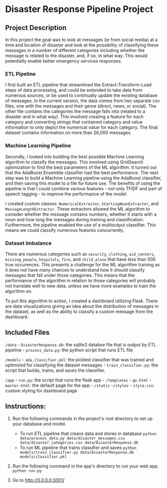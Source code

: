 # Disaster Response Pipeline Project
## Project Description
In this project the goal was to look at messages (ie from social media) at a time and location of disaster and look at the possibility of classifying these messages in a number of different categories including whether the message is related to the disaster, and, if so, in what way. This would potentially enable better emergency services responses.

### ETL Pipeline
I first built an ETL pipeline that streamlined the Extract-Transform-Load steps of data processing, and could be extended to take data from numerous sources, or be used to continually update the existing database of messages. In the current version, the data comes from two separate csv files, one with the messages and their genre (direct, news, or social). The other file contains the categories the message falls into (related to a disaster and in what way). This involved creating a feature for each category and converting strings that contained category and value information to only depict the numerical value for each category. The final dataset contains information on more than 26,000 messages.

### Machine Learning Pipeline
Secondly, I looked into building the best possible Machine Learning algorithm to classify the messages. This involved using GridSearch optimization to find the best parameters of the ML algorithm. It turned out that the AdaBoost Ensemble classifier had the best performance. The next step was to build a Machine Learning pipeline using the AdaBoost classifier, and then saving this model to a file for future use. The benefits of using the pipeline is that I could combine various features - not only TFIDF and part of speech tagging - to improve the performance of the model. 

I created custom classes: `NumericalExtractor`, `StartingNounExtractor`, and `MessageLengthExtractor`. These extractors allowed the ML algorithm to consider whether the message contains numbers, whether it starts with a noun and how long the messages during training and classification. Furthermore, the pipeline enabled the use of a multioutput classifier. This means we could classify numerous features concurrently.

### Dataset Imbalance
There are numerous categories such as `security`, `clothing`, `aid_centers`, `missing_people`, `hospitals`, `fire`, and `child_alone` that have less than 500 true occurences. This presents a challenge for the ML algorithm training as it does not have many chances to understand how it should classify messages that fall under those categories. This means that the performance of the algorithm in relation to those categories will probably not translate well to new data, unless we have more examples to train the algorithm on.

To put this algorithm to action, I created a dashboard utilizing Flask. There are data visualizations giving an idea about the distribution of messages in the dataset, as well as the ability to classify a custom message from the dashboard.

## Included Files
`/data`
	- `DisasterResponse.db`: the sqlite3 databse file that is output by ETL pipeline
    - `process_data.py`: the python script that runs ETL file
    
`/models`
	- `ada_classifier.pkl`: the pickled classifier that was trained and optimized for classifying the dataset messages
    - `train_classifier.py`: the script that builds, trains, and saves the classifier.
    
`/app`
	- `run.py`: the script that runs the flask app
    - `/templates`
    	- `go.html`
        - `master.html`: the default page for the app
    - `/static`
    	-`/styles`
		- `style.css`: custom styling for dashboard page
        
## Instructions:
1. Run the following commands in the project's root directory to set up your database and model.

    - To run ETL pipeline that cleans data and stores in database
        `python data/process_data.py data/disaster_messages.csv data/disaster_categories.csv data/DisasterResponse.db`
    - To run ML pipeline that trains classifier and saves
        `python models/train_classifier.py data/DisasterResponse.db models/classifier.pkl`

2. Run the following command in the app's directory to run your web app.
    `python run.py`

3. Go to http://0.0.0.0:3001/
